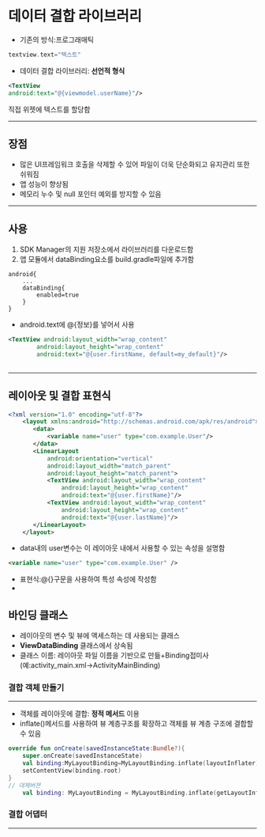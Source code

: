 # 데이터 결합 라이브러리
* 기존의 방식:프로그래매틱
```kotlin
textview.text="텍스트"
```
* 데이터 결합 라이브러리: __선언적 형식__
```xml
<TextView
android:text="@{viewmodel.userName}"/>
```
직접 위젯에 텍스트를 할당함
***
## 장점
* 많은 UI프레임워크 호출을 삭제할 수 있어 파일이 더욱 단순화되고 유지관리 또한 쉬워짐
* 앱 성능이 향상됨
* 메모리 누수 및 null 포인터 예외를 방지할 수 있음
***
## 사용
1. SDK Manager의 지원 저장소에서 라이브러리를 다운로드함
2. 앱 모듈에서 dataBinding요소를 build.gradle파일에 추가함
```
android{
    ... 
    dataBinding{
        enabled=true
    }
}
```
* android.text에 @{정보}를 넣어서 사용

```xml
<TextView android:layout_width="wrap_content"
        android:layout_height="wrap_content"
        android:text="@{user.firstName, default=my_default}"/>
    
```
***
## 레이아웃 및 결합 표현식
```xml
<?xml version="1.0" encoding="utf-8"?>
    <layout xmlns:android="http://schemas.android.com/apk/res/android">
       <data>
           <variable name="user" type="com.example.User"/>
       </data>
       <LinearLayout
           android:orientation="vertical"
           android:layout_width="match_parent"
           android:layout_height="match_parent">
           <TextView android:layout_width="wrap_content"
               android:layout_height="wrap_content"
               android:text="@{user.firstName}"/>
           <TextView android:layout_width="wrap_content"
               android:layout_height="wrap_content"
               android:text="@{user.lastName}"/>
       </LinearLayout>
    </layout>
```
* data내의 user변수는 이 레이아웃 내에서 사용할 수 있는 속성을 설명함
```xml
<variable name="user" type="com.example.User" />
```
* 표현식:@{}구문을 사용하여 특성 속성에 작성함
* 
## 바인딩 클래스

* 레이아웃의 변수 및 뷰에 액세스하는 데 사용되는 클래스
* __ViewDataBinding__ 클래스에서 상속됨
* 클래스 이름: 레이아웃 파일 이름을 기반으로 만듦+Binding접미사(예:activity_main.xml->ActivityMainBinding)
### 결합 객체 만들기
***
* 객체를 레이아웃에 결합: __정적 메서드__ 이용
* inflate()메서드를 사용하여 뷰 계층구조를 확장하고 객체를 뷰 계층 구조에 결합할 수 있음
```kotlin
override fun onCreate(savedInstanceState:Bundle?){
    super.onCreate(savedInstanceState)
    val binding:MyLayoutBinding=MyLayoutBinding.inflate(layoutInflater)
    setContentView(binding.root)
}
// 대체버젼
    val binding: MyLayoutBinding = MyLayoutBinding.inflate(getLayoutInflater(), viewGroup, false)
```
### 결합 어댑터
***

    